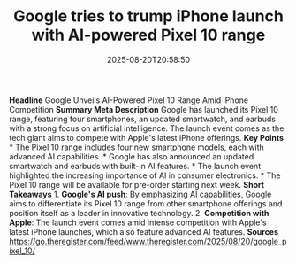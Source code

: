 ﻿---
title: "Google tries to trump iPhone launch with AI-powered Pixel 10 range"
date: "2025-08-20T20:58:50"
category: "Markets"
summary: ""
slug: "google tries to trump iphone launch with aipowered pixel 10 "
source_urls:
  - "https://go.theregister.com/feed/www.theregister.com/2025/08/20/google_pixel_10/"
seo:
  title: "Google tries to trump iPhone launch with AI-powered Pixel 10 range | Hash n Hedge"
  description: ""
  keywords: ["news", "markets", "brief"]
---
**Headline** Google Unveils AI-Powered Pixel 10 Range Amid iPhone Competition  **Summary Meta Description** Google has launched its Pixel 10 range, featuring four smartphones, an updated smartwatch, and earbuds with a strong focus on artificial intelligence. The launch event comes as the tech giant aims to compete with Apple's latest iPhone offerings.  **Key Points**  * The Pixel 10 range includes four new smartphone models, each with advanced AI capabilities. * Google has also announced an updated smartwatch and earbuds with built-in AI features. * The launch event highlighted the increasing importance of AI in consumer electronics. * The Pixel 10 range will be available for pre-order starting next week.  **Short Takeaways**  1. **Google's AI push**: By emphasizing AI capabilities, Google aims to differentiate its Pixel 10 range from other smartphone offerings and position itself as a leader in innovative technology. 2. **Competition with Apple**: The launch event comes amid intense competition with Apple's latest iPhone launches, which also feature advanced AI features.  **Sources** https://go.theregister.com/feed/www.theregister.com/2025/08/20/google_pixel_10/ 
